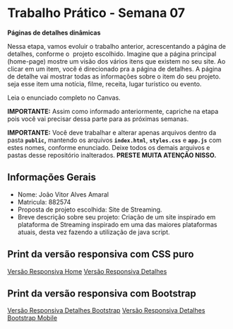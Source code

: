 # Trabalho Prático - Semana 07

**Páginas de detalhes dinâmicas**

Nessa etapa, vamos evoluir o trabalho anterior, acrescentando a página de detalhes, conforme o  projeto escolhido. Imagine que a página principal (home-page) mostre um visão dos vários itens que existem no seu site. Ao clicar em um item, você é direcionado pra a página de detalhes. A página de detalhe vai mostrar todas as informações sobre o item do seu projeto. seja esse item uma notícia, filme, receita, lugar turístico ou evento.

Leia o enunciado completo no Canvas. 

**IMPORTANTE:** Assim como informado anteriormente, capriche na etapa pois você vai precisar dessa parte para as próximas semanas. 

**IMPORTANTE:** Você deve trabalhar e alterar apenas arquivos dentro da pasta **`public`,** mantendo os arquivos **`index.html`**, **`styles.css`** e **`app.js`** com estes nomes, conforme enunciado. Deixe todos os demais arquivos e pastas desse repositório inalterados. **PRESTE MUITA ATENÇÃO NISSO.**

## Informações Gerais

- Nome: João Vitor Alves Amaral
- Matricula: 882574
- Proposta de projeto escolhida: Site de Streaming.
- Breve descrição sobre seu projeto: Criação de um site inspirado em plataforma de Streaming inspirado em uma das maiores plataformas atuais, desta vez fazendo a utilização de java script.

## Print da versão responsiva com CSS puro

[Versão Responsiva Home](public/img/responsiva-home.png)
[Versão Responsiva Detalhes](public/img/responsiva-detalhes.png)

## Print da versão responsiva com Bootstrap

[Versão Responsiva Detalhes Bootstrap](public/img/responsiva-bootstrap-detalhes.png)
[Versão Responsiva Detalhes Bootstrap Mobile](public/img/versao-responsiva-bootstrap-mobile.png)

